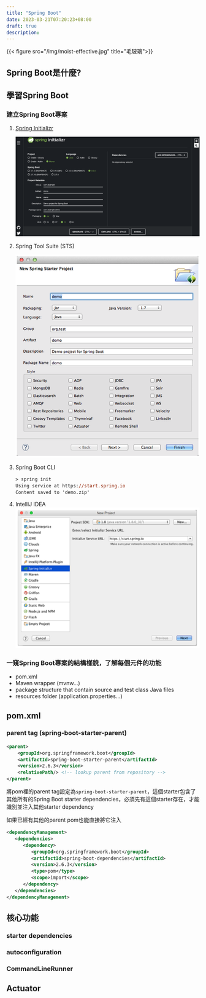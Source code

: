 ```yaml
---
title: "Spring Boot"
date: 2023-03-21T07:20:23+08:00
draft: true
description: 
---
```


{{< figure src="/img/moist-effective.jpg" title="毛玻璃">}}

## Spring Boot是什麼?

## 學習Spring Boot

### 建立Spring Boot專案

1. [Spring Initializr][spring.io]

    ![web](/img/spring.io.png)

2. Spring Tool Suite (STS)

    ![sts-new-project](/img/sts-new-project.png)

3. Spring Boot CLI

    ```ps
    > spring init
    Using service at https://start.spring.io
    Content saved to 'demo.zip'
    ```

4. IntelliJ IDEA
    ![intellij-idea-new-project](/img/intellij-idea-new-project.png)

### 一窺Spring Boot專案的結構樣貌，了解每個元件的功能

- pom.xml
- Maven wrapper (mvnw...)
- package structure that contain source and test class Java files
- resources folder (application.properties...)

## pom.xml

### parent tag (spring-boot-starter-parent)

```xml
<parent>                                                     
    <groupId>org.springframework.boot</groupId>              
    <artifactId>spring-boot-starter-parent</artifactId>      
    <version>2.6.3</version>                                 
    <relativePath/> <!-- lookup parent from repository -->   
</parent>
```

將pom裡的parent tag設定為`spring-boot-starter-parent`，這個starter包含了其他所有的Spring Boot starter dependencies，必須先有這個starter存在，才能識別並注入其他starter dependency

如果已經有其他的parent pom也能直接將它注入
```xml
<dependencyManagement>
   <dependencies>
      <dependency>
         <groupId>org.springframework.boot</groupId>
         <artifactId>spring-boot-dependencies</artifactId>
         <version>2.6.3</version>
         <type>pom</type>
         <scope>import</scope>
      </dependency>
   </dependencies>
</dependencyManagement>
```

## 核心功能

### starter dependencies

### autoconfiguration

### CommandLineRunner

## Actuator

[spring.io]: https://start.spring.io/
